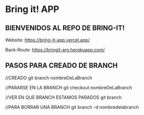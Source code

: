# Bring it! APP



BIENVENIDOS AL REPO DE BRING-IT!
-------------------------------

Website: https://bring-it-app.vercel.app/

Back-Route: https://bringit-arg.herokuapp.com/





PASOS PARA CREADO DE BRANCH 
---------------------------

//CREADO
 git branch nombreDeLaBranch

//PARARSE EN LA BRANCH
 git checkout nombreDeLaBranch

//VER EN QUE BRANCH ESTAMOS PARADOS
git branch

//PARA BORRAR UNA BRANCH
 git branch -d nombredelabranch



